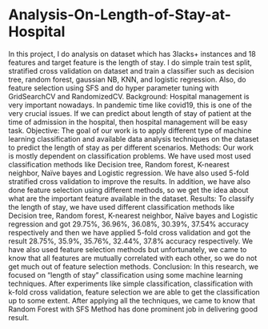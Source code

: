 # Analysis-On-Length-of-Stay-at-Hospital
In this project, I do analysis on dataset which has 3lacks+ instances and 18 features and target feature is the length of stay. I do simple train test split, stratified cross validation on dataset and train a classifier such as decision tree, random forest, gaussian NB, KNN, and logistic regression. Also, do feature selection using SFS and do hyper parameter tuning with GridSearchCV and RandomizedCV. 
Background: Hospital management is very important nowadays. In pandemic time like covid19, this is one of the very crucial issues. If we can predict about length of stay of patient at the time of admission in the hospital, then hospital management will be easy task.
Objective: The goal of our work is to apply different type of machine learning classification and available data analysis techniques on the dataset to predict the length of stay as per different scenarios.
Methods: Our work is mostly dependent on classification problems. We have used most used classification methods like Decision tree, Random forest, K-nearest neighbor, Naïve bayes and Logistic regression. We have also used 5-fold stratified cross validation to improve the results. In addition, we have also done feature selection using different methods, so we get the idea about what are the important feature available in the dataset.
Results: To classify the length of stay, we have used different classification methods like Decision tree, Random forest, K-nearest neighbor, Naïve bayes and Logistic regression and got 29.75%, 36.96%, 36.08%, 30.39%, 37.54% accuracy respectively and then we have applied 5-fold cross validation and got the result 28.75%, 35.9%, 35.76%, 32.44%, 37.8% accuracy respectively. We have also used feature selection methods but unfortunately, we came to know that all features are mutually correlated with each other, so we do not get much out of feature selection methods.
Conclusion: In this research, we focused on “length of stay” classification using some machine learning techniques. After experiments like simple classification, classification with k-fold cross validation, feature selection we are able to get the classification up to some extent. After applying all the techniques, we came to know that Random Forest with SFS Method has done prominent job in delivering good result.
